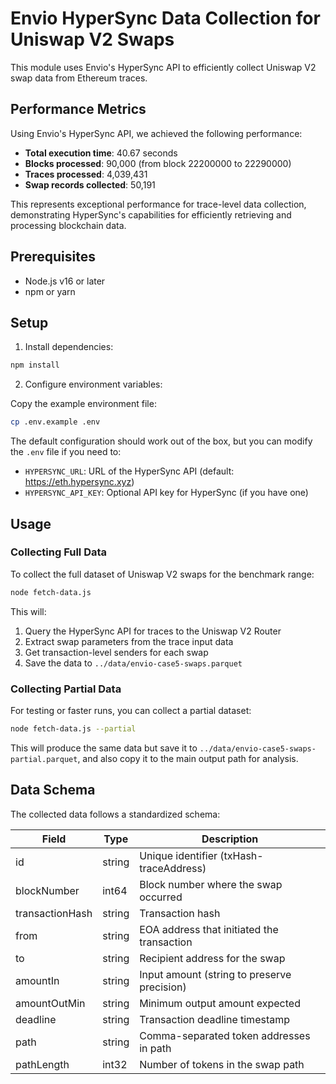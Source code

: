 # Envio HyperSync Data Collection for Uniswap V2 Swaps

This module uses Envio's HyperSync API to efficiently collect Uniswap V2 swap data from Ethereum traces.

## Performance Metrics

Using Envio's HyperSync API, we achieved the following performance:

- **Total execution time**: 40.67 seconds
- **Blocks processed**: 90,000 (from block 22200000 to 22290000)
- **Traces processed**: 4,039,431
- **Swap records collected**: 50,191

This represents exceptional performance for trace-level data collection, demonstrating HyperSync's capabilities for efficiently retrieving and processing blockchain data.

## Prerequisites

- Node.js v16 or later
- npm or yarn

## Setup

1. Install dependencies:

```bash
npm install
```

2. Configure environment variables:

Copy the example environment file:

```bash
cp .env.example .env
```

The default configuration should work out of the box, but you can modify the `.env` file if you need to:

- `HYPERSYNC_URL`: URL of the HyperSync API (default: https://eth.hypersync.xyz)
- `HYPERSYNC_API_KEY`: Optional API key for HyperSync (if you have one)

## Usage

### Collecting Full Data

To collect the full dataset of Uniswap V2 swaps for the benchmark range:

```bash
node fetch-data.js
```

This will:
1. Query the HyperSync API for traces to the Uniswap V2 Router
2. Extract swap parameters from the trace input data
3. Get transaction-level senders for each swap
4. Save the data to `../data/envio-case5-swaps.parquet`

### Collecting Partial Data

For testing or faster runs, you can collect a partial dataset:

```bash
node fetch-data.js --partial
```

This will produce the same data but save it to `../data/envio-case5-swaps-partial.parquet`, and also copy it to the main output path for analysis.

## Data Schema

The collected data follows a standardized schema:

| Field          | Type   | Description                                |
|----------------|--------|--------------------------------------------|
| id             | string | Unique identifier (txHash-traceAddress)    |
| blockNumber    | int64  | Block number where the swap occurred       |
| transactionHash| string | Transaction hash                           |
| from           | string | EOA address that initiated the transaction |
| to             | string | Recipient address for the swap             |
| amountIn       | string | Input amount (string to preserve precision)|
| amountOutMin   | string | Minimum output amount expected             |
| deadline       | string | Transaction deadline timestamp             |
| path           | string | Comma-separated token addresses in path    |
| pathLength     | int32  | Number of tokens in the swap path          | 